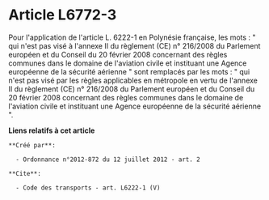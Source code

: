 # Article L6772-3

Pour l'application de l'article L. 6222-1 en Polynésie française, les mots : " qui n'est pas visé à l'annexe II du règlement
(CE) n° 216/2008 du Parlement européen et du Conseil du 20 février 2008 concernant des règles communes dans le domaine de
l'aviation civile et instituant une Agence européenne de la sécurité aérienne " sont remplacés par les mots : " qui n'est pas
visé par les règles applicables en métropole en vertu de l'annexe II du règlement (CE) n° 216/2008 du Parlement européen et
du Conseil du 20 février 2008 concernant des règles communes dans le domaine de l'aviation civile et instituant une Agence
européenne de la sécurité aérienne ".

**Liens relatifs à cet article**

	**Créé par**:

	  - Ordonnance n°2012-872 du 12 juillet 2012 - art. 2

	**Cite**:

	  - Code des transports - art. L6222-1 (V)
